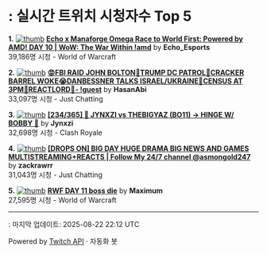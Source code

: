 # : 실시간 트위치 시청자수 Top 5

**1.** [![thumb](https://static-cdn.jtvnw.net/previews-ttv/live_user_echo_esports-320x180.jpg)](https://twitch.tv/Echo_Esports)
**[Echo x Manaforge Omega Race to World First: Powered by AMD! DAY 10 | WoW: The War Within !amd](https://twitch.tv/Echo_Esports)** by **Echo_Esports**<br>39,186명 시청  - World of Warcraft

**2.** [![thumb](https://static-cdn.jtvnw.net/previews-ttv/live_user_hasanabi-320x180.jpg)](https://twitch.tv/HasanAbi)
**[😡FBI RAID JOHN BOLTON🤬TRUMP DC PATROL🤬CRACKER BARREL WOKE😭DANBESSNER TALKS ISRAEL/UKRAINE🤬CENSUS AT 3PM🤬REACTLORD🤬- !guest](https://twitch.tv/HasanAbi)** by **HasanAbi**<br>33,097명 시청  - Just Chatting

**3.** [![thumb](https://static-cdn.jtvnw.net/previews-ttv/live_user_jynxzi-320x180.jpg)](https://twitch.tv/Jynxzi)
**[[234/365] 🔴 JYNXZI vs THEBIGYAZ (BO11) -> HINGE W/ BOBBY 🔴](https://twitch.tv/Jynxzi)** by **Jynxzi**<br>32,698명 시청  - Clash Royale

**4.** [![thumb](https://static-cdn.jtvnw.net/previews-ttv/live_user_zackrawrr-320x180.jpg)](https://twitch.tv/zackrawrr)
**[[DROPS ON] BIG DAY HUGE DRAMA BIG NEWS AND GAMES MULTISTREAMING+REACTS | Follow My 24/7 channel @asmongold247](https://twitch.tv/zackrawrr)** by **zackrawrr**<br>31,043명 시청  - Just Chatting

**5.** [![thumb](https://static-cdn.jtvnw.net/previews-ttv/live_user_maximum-320x180.jpg)](https://twitch.tv/Maximum)
**[RWF DAY 11 boss die](https://twitch.tv/Maximum)** by **Maximum**<br>27,595명 시청  - World of Warcraft


---
: 마지막 업데이트: 2025-08-22 22:12 UTC

Powered by [Twitch API](https://dev.twitch.tv/docs/api/reference) · 자동화 봇